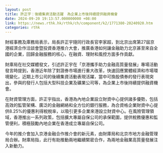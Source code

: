 ```yaml
---
layout: post
title: 許正宇：後續集資活動活躍　為企業上市後持續提供融資機會
date: 2024-09-20 19:13:57.000000000 +08:00
link: https://news.rthk.hk/rthk/ch/component/k2/1771380-20240920.htm
categories: rthk
---
```


財經事務及庫務局表示，局長許正宇隨同行政長官李家超，到北京出席第27屆京港經濟合作洽談會暨投資香港推介大會，推廣香港如何讓金融助力北京甚至來自全國的企業，回歸金融服務的核心，在融資、理財和風控方面多作貢獻。

財庫局在社交媒體發文，引述許正宇在「京港攜手助力金融高質量發展」專場活動發言時提到，香港近年除了對證券市場進行重大改革，快速回應實體經濟和市場環境變化，近期上市公司的後續集資活動表現活躍，當中可換股債券的發行表現突出，參與的發行人包括大型科技企業及礦業公司等，為企業上市後持續提供融資機會。

在財資管理方面，許正宇指出，香港為內地企業設立財資中心提供諸多優勢，包括高效的監管架構、廣泛的金融網絡和全方位的銀行服務，為合資格企業財資中心提供8.25%的優惠利得稅稅率，以吸引更多企業來港設立財資中心。在風險管理領域，香港推出一系列政策，包括擴大專屬自保公司的承保範圍，提供稅務優惠和監管便利，積極鼓勵內地企業在香港成立專屬自保公司。

今年的推介會加入京港金融合作推介會的新元素，由財庫局和北京市地方金融管理局合辦。財庫局指，此行有助推動兩地繼續緊密合作，為兩地金融業高質量發展注入新動力。
